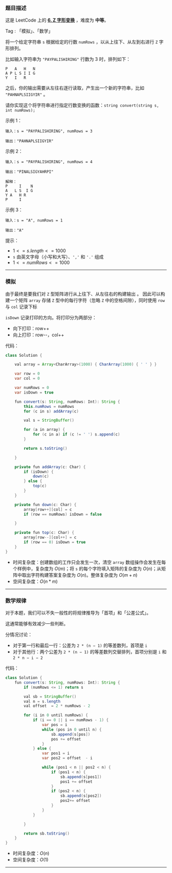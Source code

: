 ### 题目描述

这是 LeetCode 上的 **[6. Z 字形变换](https://leetcode-cn.com/problems/zigzag-conversion/solution/gong-shui-san-xie-yi-ti-shuang-jie-mo-ni-naz6/)** ，难度为 **中等**。

Tag : 「模拟」、「数学」



将一个给定字符串 `s` 根据给定的行数 `numRows` ，以从上往下、从左到右进行 `Z` 字形排列。

比如输入字符串为 `"PAYPALISHIRING"` 行数为 $3$ 时，排列如下：
```
P   A   H   N
A P L S I I G
Y   I   R
```
之后，你的输出需要从左往右逐行读取，产生出一个新的字符串，比如 `"PAHNAPLSIIGYIR"` 。

请你实现这个将字符串进行指定行数变换的函数：`string convert(string s, int numRows);`

示例 1：
```
输入：s = "PAYPALISHIRING", numRows = 3

输出："PAHNAPLSIIGYIR"
```
示例 2：
```
输入：s = "PAYPALISHIRING", numRows = 4

输出："PINALSIGYAHRPI"

解释：
P     I    N
A   L S  I G
Y A   H R
P     I
```
示例 3：
```
输入：s = "A", numRows = 1

输出："A"
```

提示：
* $1 <= s.length <= 1000$
* `s` 由英文字母（小写和大写）、`','` 和 `'.'` 组成
* $1 <= numRows <= 1000$

---

### 模拟

由于最终是要我们对 `Z` 型矩阵进行从上往下、从左往右的构建输出
。
因此可以构建一个矩阵 `array` 存储 `Z` 型中的每行字符（忽略 `Z` 中的空格间隙），同时使用 `row` 与 `col` 记录下标

`isDown` 记录打印的方向。将打印分为两部分：
- 向下打印：row++
- 向上打印：row--，col++

代码：
```Java
class Solution {

    val array = Array<CharArray>(1000) { CharArray(1000) { ' ' } }

    var row = 0
    var col = 0

    var numRows = 0
    var isDown = true

    fun convert(s: String, numRows: Int): String {
        this.numRows = numRows
        for (c in s) addArray(c)

        val s = StringBuffer()

        for (a in array) {
            for (c in a) if (c != ' ') s.append(c)
        }

        return s.toString()

    }

    private fun addArray(c: Char) {
        if (isDown) {
            down(c)
        } else {
            top(c)
        }
    }

    private fun down(c: Char) {
        array[row++][col] = c
        if (row == numRows) isDown = false

    }

    private fun top(c: Char) {
        array[row--][col++] = c
        if (row == 0) isDown = true
    }
}
```
* 时间复杂度：创建数组的工作只会发生一次，清空 `array` 数组操作会发生在每个样例中，复杂度为 $O(m)$；将 `s` 的每个字符填入矩阵的复杂度为 $O(n)$；从矩阵中取出字符构建答案复杂度为 $O(n)$。整体复杂度为 $O(m + n)$
* 空间复杂度：$O(n * m)$

---

### 数学规律

对于本题，我们可以不失一般性的将规律推导为「首项」和「公差公式」。

这通常能够有效减少一些判断。

分情况讨论：

* 对于第一行和最后一行：公差为 `2 * (n − 1)` 的等差数列，首项是 `i`
* 对于其他行：两个公差为 `2 * (n − 1)` 的等差数列交替排列，首项分别是 `i` 和 `2 * n − i − 2`

代码：
```Java
class Solution {
    fun convert(s: String, numRows: Int): String {
        if (numRows <= 1) return s

        val sb = StringBuffer()
        val n = s.length
        val offset  = 2 * numRows - 2

        for (i in 0 until numRows) {
            if (i == 0 || i == numRows - 1) {
                var pos = i
                while (pos in 0 until n) {
                    sb.append(s[pos])
                    pos += offset
                }
            } else {
                var pos1 = i
                var pos2 = offset  - i

                while (pos1 < n || pos2 < n) {
                    if (pos1 < n) {
                        sb.append(s[pos1])
                        pos1 += offset
                    }
                    if (pos2 < n) {
                        sb.append(s[pos2])
                        pos2+= offset
                    }
                }
            }

        }

        return sb.toString()
    }
}
```
* 时间复杂度：$O(n)$
* 空间复杂度：$O(1)$

---

